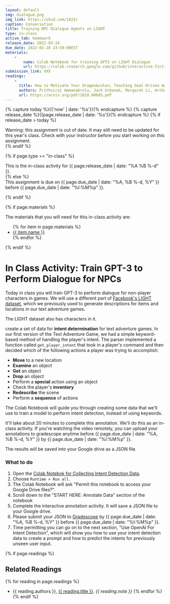 ```yaml
---
layout: default
img: dialogue.png
img_link: https://xkcd.com/1423/
caption: Conversation 
title: Training NPC Dialogue Agents on LIGHT
type: in-class
active_tab: homework
release_date: 2022-03-24
due_date: 2022-03-28 23:59:00EST
materials:
    - 
        name: Colab Notebook for training GPT3 on LIGHT Dialogue
        url: https://colab.research.google.com/github/interactive-fiction-class/interactive-fiction-class.github.io/blob/master/in_class_activities/dialogue/XXX.ipynb
submission_link: XXX
readings:
    -
      title: How to Motivate Your Dragon&colon; Teaching Goal-Driven Agents to Speak and Act in Fantasy Worlds
      authors: Prithviraj Ammanabrolu, Jack Urbanek, Margaret Li, Arthur Szlam, Tim Rocktäschel, Jason Weston
      url: https://arxiv.org/pdf/2010.00685.pdf
---
```


<!-- Check whether the assignment is ready to release -->
{% capture today %}{{'now' | date: '%s'}}{% endcapture %}
{% capture release_date %}{{page.release_date | date: '%s'}}{% endcapture %}
{% if release_date > today %} 
<div class="alert alert-danger">
Warning: this assignment is out of date.  It may still need to be updated for this year's class.  Check with your instructor before you start working on this assignment.
</div>
{% endif %}
<!-- End of check whether the assignment is up to date -->



{% if page.type == "in-class" %}
<!-- In class activity -->
<div class="alert alert-info">
This is the in-class activity for {{ page.release_date | date: "%A %B %-d" }}.
</div>
{% else %}
<!-- Homework assignment -->
<div class="alert alert-info">
This assignment is due on {{ page.due_date | date: "%A, %B %-d, %Y" }} before {{ page.due_date | date: "%I:%M%p" }}. 
</div>

{% endif %}

{% if page.materials %}
<div class="alert alert-info">
The materials that you will need for this in-class activity are:
<ul>
{% for item in page.materials %}
<li><a href="{{item.url}}">{{ item.name }}</a></li>
{% endfor %}
</ul>
</div>
{% endif %}



In Class Activity: Train GPT-3 to Perform Dialogue for NPCs
=============================================================

Today in class you will train GPT-3 to perform dialogue for non-player characters in games.  We will use a different part of [Facebook's LIGHT dataset](https://parl.ai/projects/light/), which we previously used to generate descriptions for items and locations in our text adventure games.  

The LIGHT dataset also has characters in it.   

create a set of data for **intent determination** for text adventure games.  In our first version of the Text Adventure Game, we had a simple keyword-based method of handling the player's intent.  The parser implemented a function called `get_player_intent` that took in a player's command and then decided which of the following actions a player was trying to accomplish:
* **Move** to a new location
* **Examine** an object
* **Get** an object
* **Drop** an object
* Perform a **special** action using an object
* Check the player's **inventory**
* **Redescribe** the scene
* Perform a **sequence** of actions

The Colab Notebook will guide you through creating some data that we'll use to train a model to perform intent detection, instead of using keywords. 

It'll take about 20 minutes to complete this annotation. We'll do this as an in-class activity.   If you're watching the video remotely, you can upload your annotations to gradescope anytime before {{ page.due_date | date: "%A, %B %-d, %Y" }} by {{ page.due_date | date: "%I:%M%p" }}.

The results will be saved into your Google drive as a JSON file.  

### What to do

1. Open the [Colab Notebok for Collecting Intent Detection Data](https://colab.research.google.com/github/interactive-fiction-class/interactive-fiction-class.github.io/blob/master/in_class_activities/intent-detection/Collect_Intent_Detection_Data.ipynb).
2. Choose `Runtime > Run all`.
3. The Colab Notebook will ask "Permit this notebook to access your Google Drive files?".  
4. Scroll down to the "START HERE: Annotate Data" section of the notebook
5. Complete the interactive annotation activity.  It will save a JSON file to your Google drive.
6. Please submit your JSON to [Gradescope]({{page.submission_link}}) by {{ page.due_date | date: "%A, %B %-d, %Y" }} before {{ page.due_date | date: "%I:%M%p" }}. 
7. Time permitting you can go on to the next section, "Use OpenAI For Intent Detection", which will show you how to use your intent detection data to create a prompt and how to predict the intents for previously unseen user input.



{% if page.readings %} 
## Related Readings
{% for reading in page.readings %}
* {{ reading.authors }}, <a href="{{ reading.url }}">{{ reading.title }}</a>.  <i>{{ reading.note }}</i>
{% endfor %}
{% endif %}

